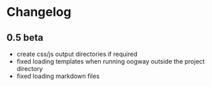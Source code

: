 # Changelog

## 0.5 beta

* create css/js output directories if required
* fixed loading templates when running oogway outside the project directory
* fixed loading markdown files
